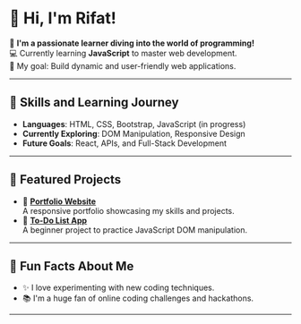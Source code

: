 # 👋 Hi, I'm Rifat!

🌱 **I'm a passionate learner diving into the world of programming!**  
💻 Currently learning **JavaScript** to master web development.  
🎯 My goal: Build dynamic and user-friendly web applications.  

---

## 🚀 Skills and Learning Journey
- **Languages**: HTML, CSS, Bootstrap, JavaScript (in progress)
- **Currently Exploring**: DOM Manipulation, Responsive Design
- **Future Goals**: React, APIs, and Full-Stack Development

---

## 📂 Featured Projects
- 🌟 **[Portfolio Website](https://github.com/your-username/portfolio)**  
  A responsive portfolio showcasing my skills and projects.  
- 📘 **[To-Do List App](https://github.com/your-username/todo-app)**  
  A beginner project to practice JavaScript DOM manipulation.  

---

## 🌟 Fun Facts About Me
- ✨ I love experimenting with new coding techniques.  
- 📚 I'm a huge fan of online coding challenges and hackathons.  

---

